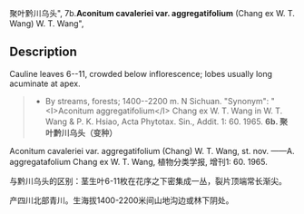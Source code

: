 聚叶黔川乌头",
7b.**Aconitum cavaleriei var. aggregatifolium** (Chang ex W. T. Wang) W. T. Wang",

## Description
Cauline leaves 6--11, crowded below inflorescence; lobes usually long acuminate at apex.

> * By streams, forests; 1400--2200 m. N Sichuan.
  "Synonym": "&lt;I&gt;Aconitum aggregatifolium&lt;/I&gt; Chang ex W. T. Wang in W. T. Wang &amp; P. K. Hsiao, Acta Phytotax. Sin., Addit. 1: 60. 1965.
**6b. 聚叶黔川乌头（变种）**

Aconitum cavaleriei var. aggregatifolium (Chang) W. T. Wang, st. nov. ——A. aggregatafolium Chang ex W. T. Wang, 植物分类学报, 增刊1: 60. 1965.

与黔川乌头的区别：茎生叶6-11枚在花序之下密集成一丛，裂片顶端常长渐尖。

产四川北部青川。生海拔1400-2200米间山地沟边或林下阴处。
